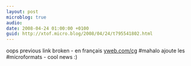 ```yaml
---
layout: post
microblog: true
audio: 
date: 2008-04-24 01:00:00 +0100
guid: http://xtof.micro.blog/2008/04/24/t795541802.html
---
```

oops previous link broken - en français [yweb.com/cg](http://yweb.com/cg) #mahalo ajoute les  #microformats - cool news :)
